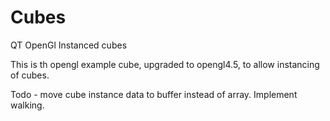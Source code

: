 # Cubes
QT OpenGl Instanced cubes

This is th opengl example cube, upgraded to opengl4.5, to allow instancing of cubes.

Todo - move cube instance data to buffer instead of array.
Implement walking.
